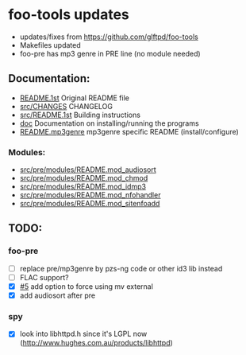 # foo-tools updates

- updates/fixes from https://github.com/glftpd/foo-tools
- Makefiles updated
- foo-pre has mp3 genre in PRE line (no module needed)

## Documentation:

- [README.1st](README.1st) Original README file
- [src/CHANGES](src/CHANGES) CHANGELOG
- [src/README.1st](src/README.1st) Building instructions
- [doc](doc) Documentation on installing/running the programs
- [README.mp3genre](src/pre/README.mp3genre) mp3genre specific README (install/configure)

### Modules:
- [src/pre/modules/README.mod_audiosort](README.mod_audiosort)
- [src/pre/modules/README.mod_chmod](README.mod_chmod)
- [src/pre/modules/README.mod_idmp3](README.mod_idmp3)
- [src/pre/modules/README.mod_nfohandler](README.mod_nfohandler)
- [src/pre/modules/README.mod_sitenfoadd](README.mod_sitenfoadd)

## TODO:

### foo-pre
- [ ] replace pre/mp3genre by pzs-ng code or other id3 lib instead
- [ ] FLAC support?
- [X] [#5](https://github.com/glftpd/foo-tools/issues/5) add option to force using mv external 
- [X] add audiosort after pre

### spy
- [X] look into libhttpd.h since it's LGPL now (http://www.hughes.com.au/products/libhttpd)

